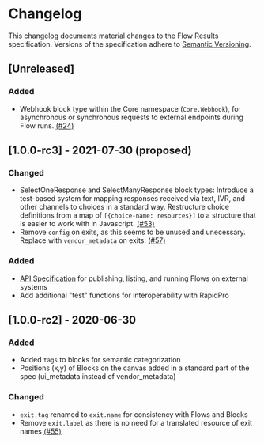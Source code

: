 # Changelog
This changelog documents material changes to the Flow Results specification. Versions of the specification adhere to [Semantic Versioning](https://semver.org/spec/v2.0.0.html).

## [Unreleased]

### Added
- Webhook block type within the Core namespace \(`Core.Webhook`\), for asynchronous or synchronous requests to external endpoints during Flow runs. [(#24)](https://github.com/FLOIP/flow-spec/issues/24)

## [1.0.0-rc3] - 2021-07-30 (proposed)

### Changed
- SelectOneResponse and SelectManyResponse block types: Introduce a test-based system for mapping responses received via text, IVR, and other channels to choices in a standard way. Restructure choice definitions from a map of `[{choice-name: resources}]` to a structure that is easier to work with in Javascript. [(#53)](https://github.com/FLOIP/flow-spec/issues/53)
- Remove `config` on exits, as this seems to be unused and unecessary. Replace with `vendor_metadata` on exits. [(#57)](https://github.com/FLOIP/flow-spec/issues/57)

### Added

- [API Specification](api-specification.md) for publishing, listing, and running Flows on external systems
- Add additional "test" functions for interoperability with RapidPro

## [1.0.0-rc2] - 2020-06-30

### Added

- Added `tags` to blocks for semantic categorization
- Positions (x,y) of Blocks on the canvas added in a standard part of the spec (ui_metadata instead of vendor_metadata)

### Changed

- `exit.tag` renamed to `exit.name` for consistency with Flows and Blocks
- Remove `exit.label` as there is no need for a translated resource of exit names [(#55)](https://github.com/FLOIP/flow-spec/issues/55)
